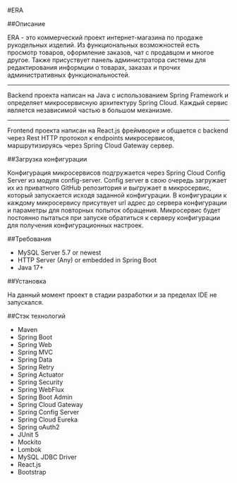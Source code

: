 #ERA

##Описание

ERA - это коммерческий проект интернет-магазина по продаже рукодельных изделий.
Из функциональных возможностей есть просмотр товаров, оформление заказов, чат с продавцом и многое другое.
Также присуствует панель администратора системы для редактирования информции о товарах, заказах и прочих административных функциональностей.
___
Backend проекта написан на Java с использованием Spring Framework
и определяет микросервисную архитектуру Spring Cloud. Каждый сервис является
независимой частью в большом механизме.
___
Frontend проекта написан на React.js фреймворке и
общается с backend через Rest HTTP протокол к endpoints микросервисов,
маршрутизируясь через Spring Cloud Gateway сервер.

##Загрузка конфигурации

Конфигурация микросервисов подгружается через Spring Cloud Config Server из модуля config-server.
Config server в свою очередь загружает их из приватного GitHub репозитория и выгружает в микросервис, который запускается
исходя заданной конфигурации. В конфигурации к каждому микросервису присутвует url адрес до сервера
конфигурации и параметры для повторных попыток обращения. Микросервис будет постоянно пытаться при запуске обратиться
к серверу конфигурации для получения конфигурационных настроек.

##Требования

- MySQL Server 5.7 or newest
- HTTP Server (Any) or embedded in Spring Boot
- Java 17+

##Установка

На данный момент проект в стадии разработки и за пределах IDE не запускался.

##Стэк технологий

- Maven
- Spring Boot
- Spring Web
- Spring MVC
- Spring Data
- Spring Retry
- Spring Actuator
- Spring Security
- Spring WebFlux
- Spring Boot Admin
- Spring Cloud Gateway
- Spring Config Server
- Spring Cloud Eureka
- Spring oAuth2
- JUnit 5
- Mockito
- Lombok
- MySQL JDBC Driver
- React.js
- Bootstrap